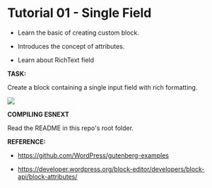 # Tutorial 01 - Single Field
  
- Learn the basic of creating custom block.

- Introduces the concept of attributes.

- Learn about RichText field

**TASK:**

Create a block containing a single input field with rich formatting.

![](https://raw.github.com/hrsetyono/cdn/master/blocks-tutorial/ch01-richtext.jpg)

**COMPILING ESNEXT**

Read the README in this repo's root folder.

**REFERENCE:**

- https://github.com/WordPress/gutenberg-examples

- https://developer.wordpress.org/block-editor/developers/block-api/block-attributes/